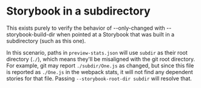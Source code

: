 # Storybook in a subdirectory

This exists purely to verify the behavior of --only-changed with --storybook-build-dir when pointed at a Storybook that was built in a subdirectory (such as this one).

In this scenario, paths in `preview-stats.json` will use `subdir` as their root directory (`./`), which means they'll be misaligned with the git root directory. For example, git may report `./subdir/One.js` as changed, but since this file is reported as `./One.js` in the webpack stats, it will not find any dependent stories for that file. Passing `--storybook-root-dir subdir` will resolve that.
